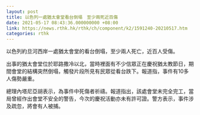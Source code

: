 ```yaml
---
layout: post
title: 以色列一處猶太會堂看台倒塌　至少兩死近百傷
date: 2021-05-17 08:43:36.000000000 +08:00
link: https://news.rthk.hk/rthk/ch/component/k2/1591240-20210517.htm
categories: rthk
---
```


以色列約旦河西岸一處猶太會堂的看台倒塌，至少兩人死亡，近百人受傷。

出事的猶太會堂位於耶路撒冷以北，當時裡面有不少信眾正在慶祝猶太教節日，期間會堂的結構突然倒塌，觸發片段所見有民眾從看台跌下。報道指，事件有10多人傷勢嚴重。

總理內塔尼亞胡表示，為事件中死傷者祈禱。報道指出，該處會堂未完全完工，當局曾經作出會堂不安全的警告，今次的慶祝活動亦未有許可證。警方表示，事件涉及疏忽，將會有人被捕。

